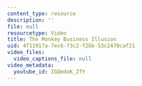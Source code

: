 ```yaml
---
content_type: resource
description: ''
file: null
resourcetype: Video
title: The Monkey Business Illusion
uid: 4f11917a-7ec6-73c2-f2bb-53c2470caf21
video_files:
  video_captions_file: null
video_metadata:
  youtube_id: IGQmdoK_ZfY
---
```

